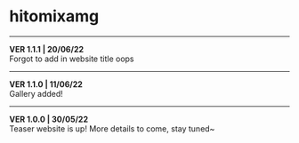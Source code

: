 # hitomixamg
_____
**VER 1.1.1 | 20/06/22**  
Forgot to add in website title oops
_____
**VER 1.1.0 | 11/06/22**  
Gallery added!
_____
**VER 1.0.0 | 30/05/22**  
Teaser website is up! More details to come, stay tuned~
